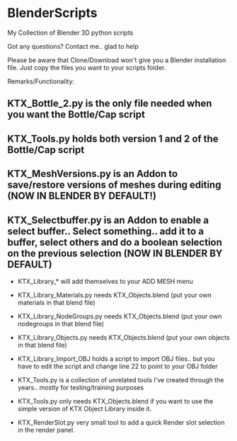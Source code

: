 # BlenderScripts

My Collection of Blender 3D python scripts

Got any questions? Contact me.. glad to help

Please be aware that Clone/Download won't give you a Blender installation file.
Just copy the files you want to your scripts folder.

Remarks/Functionality:
## KTX_Bottle_2.py is the only file needed when you want the Bottle/Cap script
## KTX_Tools.py holds both version 1 and 2 of the Bottle/Cap script
## KTX_MeshVersions.py is an Addon to save/restore versions of meshes during editing (NOW IN BLENDER BY DEFAULT!)
## KTX_Selectbuffer.py is an Addon to enable a select buffer.. Select something.. add it to a buffer, select others and do a boolean selection on the previous selection (NOW IN BLENDER BY DEFAULT)
- KTX_Library_* will add themselves to your ADD MESH menu
- KTX_Library_Materials.py needs KTX_Objects.blend (put your own materials in that blend file)
- KTX_Library_NodeGroups.py needs KTX_Objects.blend (put your own nodegroups in that blend file)
- KTX_Library_Objects.py needs KTX_Objects.blend (put your own objects in that blend file)

- KTX_Library_Import_OBJ holds a script to import OBJ files.. but you have to edit the script and change line 22 to point to your OBJ folder

- KTX_Tools.py is a collection of unrelated tools I've created through the years.. mostly for testing/training purposes
- KTX_Tools.py only needs KTX_Objects.blend if you want to use the simple version of KTX Object Library inside it.
- KTX_RenderSlot.py very small tool to add a quick Render slot selection in the render panel.

